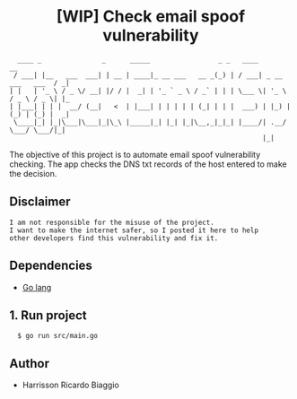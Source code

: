 <h1 align="center">[WIP] Check email spoof vulnerability</h1>


 ```
   ____ _               _      _____                 _ _   ____                     __ 
  / ___| |__   ___  ___| | __ | ____|_ __ ___   __ _(_) | / ___| _ __   ___   ___  / _|
 | |   | '_ \ / _ \/ __| |/ / |  _| | '_ ` _ \ / _` | | | \___ \| '_ \ / _ \ / _ \| |_ 
 | |___| | | |  __/ (__|   <  | |___| | | | | | (_| | | |  ___) | |_) | (_) | (_) |  _|
  \____|_| |_|\___|\___|_|\_\ |_____|_| |_| |_|\__,_|_|_| |____/| .__/ \___/ \___/|_|  
                                                                |_|                    
 ```

The objective of this project is to automate email spoof vulnerability checking.
The app checks the DNS txt records of the host entered to make the decision.

## Disclaimer
```
I am not responsible for the misuse of the project.
I want to make the internet safer, so I posted it here to help 
other developers find this vulnerability and fix it.
```

## Dependencies
- [Go lang](https://golang.org/dl/)

## 1. Run project
```
  $ go run src/main.go
```

## Author
- Harrisson Ricardo Biaggio
